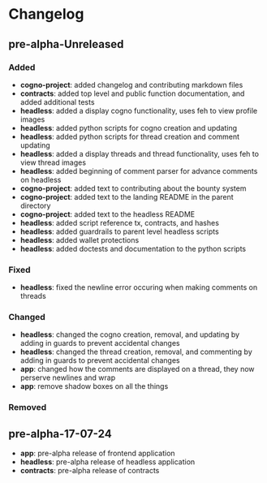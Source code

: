 # Changelog

## pre-alpha-Unreleased

### Added

- **cogno-project**: added changelog and contributing markdown files
- **contracts**: added top level and public function documentation, and added additional tests
- **headless**: added a display cogno functionality, uses feh to view profile images
- **headless**: added python scripts for cogno creation and updating
- **headless**: added python scripts for thread creation and comment updating
- **headless**: added a display threads and thread functionality, uses feh to view thread images
- **headless**: added beginning of comment parser for advance comments on headless
- **cogno-project**: added text to contributing about the bounty system
- **cogno-project**: added text to the landing README in the parent directory
- **cogno-project**: added text to the headless README
- **headless**: added script reference tx, contracts, and hashes
- **headless**: added guardrails to parent level headless scripts
- **headless**: added wallet protections
- **headless**: added doctests and documentation to the python scripts


### Fixed

- **headless**: fixed the newline error occuring when making comments on threads

### Changed

- **headless**: changed the cogno creation, removal, and updating by adding in guards to prevent accidental changes
- **headless**: changed the thread creation, removal, and commenting by adding in guards to prevent accidental changes
- **app**: changed how the comments are displayed on a thread, they now perserve newlines and wrap
- **app**: remove shadow boxes on all the things

### Removed

## pre-alpha-17-07-24

- **app**: pre-alpha release of frontend application
- **headless**: pre-alpha release of headless application
- **contracts**: pre-alpha release of contracts